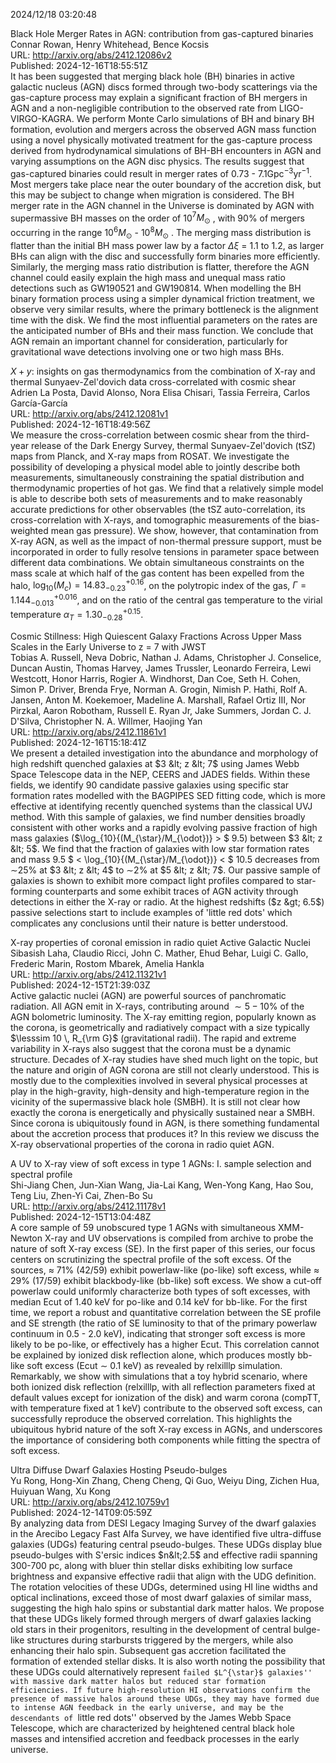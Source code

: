 2024/12/18 03:20:48  

Black Hole Merger Rates in AGN: contribution from gas-captured binaries  
Connar Rowan, Henry Whitehead, Bence Kocsis  
URL: http://arxiv.org/abs/2412.12086v2  
Published: 2024-12-16T18:55:51Z  
  It has been suggested that merging black hole (BH) binaries in active galactic nucleus (AGN) discs formed through two-body scatterings via the gas-capture process may explain a significant fraction of BH mergers in AGN and a non-negligible contribution to the observed rate from LIGO-VIRGO-KAGRA. We perform Monte Carlo simulations of BH and binary BH formation, evolution and mergers across the observed AGN mass function using a novel physically motivated treatment for the gas-capture process derived from hydrodynamical simulations of BH-BH encounters in AGN and varying assumptions on the AGN disc physics. The results suggest that gas-captured binaries could result in merger rates of 0.73 - 7.1Gpc$^{-3}$yr$^{-1}$. Most mergers take place near the outer boundary of the accretion disk, but this may be subject to change when migration is considered. The BH merger rate in the AGN channel in the Universe is dominated by AGN with supermassive BH masses on the order of 10$^{7} M_\odot$ , with 90% of mergers occurring in the range 10$^{6} M_\odot$ - 10$^{8} M_\odot$ . The merging mass distribution is flatter than the initial BH mass power law by a factor $\Delta \xi$ = 1.1 to 1.2, as larger BHs can align with the disc and successfully form binaries more efficiently. Similarly, the merging mass ratio distribution is flatter, therefore the AGN channel could easily explain the high mass and unequal mass ratio detections such as GW190521 and GW190814. When modelling the BH binary formation process using a simpler dynamical friction treatment, we observe very similar results, where the primary bottleneck is the alignment time with the disk. We find the most influential parameters on the rates are the anticipated number of BHs and their mass function. We conclude that AGN remain an important channel for consideration, particularly for gravitational wave detections involving one or two high mass BHs.   

$X+y$: insights on gas thermodynamics from the combination of X-ray and
  thermal Sunyaev-Zel'dovich data cross-correlated with cosmic shear  
Adrien La Posta, David Alonso, Nora Elisa Chisari, Tassia Ferreira, Carlos García-García  
URL: http://arxiv.org/abs/2412.12081v1  
Published: 2024-12-16T18:49:56Z  
  We measure the cross-correlation between cosmic shear from the third-year release of the Dark Energy Survey, thermal Sunyaev-Zel'dovich (tSZ) maps from Planck, and X-ray maps from ROSAT. We investigate the possibility of developing a physical model able to jointly describe both measurements, simultaneously constraining the spatial distribution and thermodynamic properties of hot gas. We find that a relatively simple model is able to describe both sets of measurements and to make reasonably accurate predictions for other observables (the tSZ auto-correlation, its cross-correlation with X-rays, and tomographic measurements of the bias-weighted mean gas pressure). We show, however, that contamination from X-ray AGN, as well as the impact of non-thermal pressure support, must be incorporated in order to fully resolve tensions in parameter space between different data combinations. We obtain simultaneous constraints on the mass scale at which half of the gas content has been expelled from the halo, $\mathrm{log}_{10}(M_c)=14.83^{+0.16}_{-0.23}$, on the polytropic index of the gas, $\Gamma=1.144^{+0.016}_{-0.013}$, and on the ratio of the central gas temperature to the virial temperature $\alpha_T=1.30^{+0.15}_{-0.28}$.   

Cosmic Stillness: High Quiescent Galaxy Fractions Across Upper Mass
  Scales in the Early Universe to z = 7 with JWST  
Tobias A. Russell, Neva Dobric, Nathan J. Adams, Christopher J. Conselice, Duncan Austin, Thomas Harvey, James Trussler, Leonardo Ferreira, Lewi Westcott, Honor Harris, Rogier A. Windhorst, Dan Coe, Seth H. Cohen, Simon P. Driver, Brenda Frye, Norman A. Grogin, Nimish P. Hathi, Rolf A. Jansen, Anton M. Koekemoer, Madeline A. Marshall, Rafael Ortiz III, Nor Pirzkal, Aaron Robotham, Russell E. Ryan Jr, Jake Summers, Jordan C. J. D'Silva, Christopher N. A. Willmer, Haojing Yan  
URL: http://arxiv.org/abs/2412.11861v1  
Published: 2024-12-16T15:18:41Z  
  We present a detailed investigation into the abundance and morphology of high redshift quenched galaxies at $3 &lt; z &lt; 7$ using James Webb Space Telescope data in the NEP, CEERS and JADES fields. Within these fields, we identify 90 candidate passive galaxies using specific star formation rates modelled with the BAGPIPES SED fitting code, which is more effective at identifying recently quenched systems than the classical UVJ method. With this sample of galaxies, we find number densities broadly consistent with other works and a rapidly evolving passive fraction of high mass galaxies ($\log_{10}{(M_{\star}/M_{\odot})} &gt; $ 9.5) between $3 &lt; z &lt; 5$. We find that the fraction of galaxies with low star formation rates and mass 9.5 $ &lt; \log_{10}{(M_{\star}/M_{\odot})} &lt; $ 10.5 decreases from $\sim$25% at $3 &lt; z &lt; 4$ to $\sim$2% at $5 &lt; z &lt; 7$. Our passive sample of galaxies is shown to exhibit more compact light profiles compared to star-forming counterparts and some exhibit traces of AGN activity through detections in either the X-ray or radio. At the highest redshifts ($z &gt; 6.5$) passive selections start to include examples of 'little red dots' which complicates any conclusions until their nature is better understood.   

X-ray properties of coronal emission in radio quiet Active Galactic
  Nuclei  
Sibasish Laha, Claudio Ricci, John C. Mather, Ehud Behar, Luigi C. Gallo, Frederic Marin, Rostom Mbarek, Amelia Hankla  
URL: http://arxiv.org/abs/2412.11321v1  
Published: 2024-12-15T21:39:03Z  
  Active galactic nuclei (AGN) are powerful sources of panchromatic radiation. All AGN emit in X-rays, contributing around $\sim 5-10\%$ of the AGN bolometric luminosity. The X-ray emitting region, popularly known as the corona, is geometrically and radiatively compact with a size typically $\lesssim 10 \, R_{\rm G}$ (gravitational radii). The rapid and extreme variability in X-rays also suggest that the corona must be a dynamic structure. Decades of X-ray studies have shed much light on the topic, but the nature and origin of AGN corona are still not clearly understood. This is mostly due to the complexities involved in several physical processes at play in the high-gravity, high-density and high-temperature region in the vicinity of the supermassive black hole (SMBH). It is still not clear how exactly the corona is energetically and physically sustained near a SMBH. Since corona is ubiquitously found in AGN, is there something fundamental about the accretion process that produces it? In this review we discuss the X-ray observational properties of the corona in radio quiet AGN.   

A UV to X-ray view of soft excess in type 1 AGNs: I. sample selection
  and spectral profile  
Shi-Jiang Chen, Jun-Xian Wang, Jia-Lai Kang, Wen-Yong Kang, Hao Sou, Teng Liu, Zhen-Yi Cai, Zhen-Bo Su  
URL: http://arxiv.org/abs/2412.11178v1  
Published: 2024-12-15T13:04:48Z  
  A core sample of 59 unobscured type 1 AGNs with simultaneous XMM-Newton X-ray and UV observations is compiled from archive to probe the nature of soft X-ray excess (SE). In the first paper of this series, our focus centers on scrutinizing the spectral profile of the soft excess. Of the sources, $\approx$ 71% (42/59) exhibit powerlaw-like (po-like) soft excess, while $\approx$ 29% (17/59) exhibit blackbody-like (bb-like) soft excess. We show a cut-off powerlaw could uniformly characterize both types of soft excesses, with median Ecut of 1.40 keV for po-like and 0.14 keV for bb-like. For the first time, we report a robust and quantitative correlation between the SE profile and SE strength (the ratio of SE luminosity to that of the primary powerlaw continuum in 0.5 - 2.0 keV), indicating that stronger soft excess is more likely to be po-like, or effectively has a higher Ecut. This correlation cannot be explained by ionized disk reflection alone, which produces mostly bb-like soft excess (Ecut $\sim$ 0.1 keV) as revealed by relxilllp simulation. Remarkably, we show with simulations that a toy hybrid scenario, where both ionized disk reflection (relxilllp, with all reflection parameters fixed at default values except for ionization of the disk) and warm corona (compTT, with temperature fixed at 1 keV) contribute to the observed soft excess, can successfully reproduce the observed correlation. This highlights the ubiquitous hybrid nature of the soft X-ray excess in AGNs, and underscores the importance of considering both components while fitting the spectra of soft excess.   

Ultra Diffuse Dwarf Galaxies Hosting Pseudo-bulges  
Yu Rong, Hong-Xin Zhang, Cheng Cheng, Qi Guo, Weiyu Ding, Zichen Hua, Huiyuan Wang, Xu Kong  
URL: http://arxiv.org/abs/2412.10759v1  
Published: 2024-12-14T09:05:59Z  
  By analyzing data from DESI Legacy Imaging Survey of the dwarf galaxies in the Arecibo Legacy Fast Alfa Survey, we have identified five ultra-diffuse galaxies (UDGs) featuring central pseudo-bulges. These UDGs display blue pseudo-bulges with S\'ersic indices $n&lt;2.5$ and effective radii spanning 300-700 pc, along with bluer thin stellar disks exhibiting low surface brightness and expansive effective radii that align with the UDG definition. The rotation velocities of these UDGs, determined using HI line widths and optical inclinations, exceed those of most dwarf galaxies of similar mass, suggesting the high halo spins or substantial dark matter halos. We propose that these UDGs likely formed through mergers of dwarf galaxies lacking old stars in their progenitors, resulting in the development of central bulge-like structures during starbursts triggered by the mergers, while also enhancing their halo spin. Subsequent gas accretion facilitated the formation of extended stellar disks. It is also worth noting the possibility that these UDGs could alternatively represent ``failed $L^{\star}$ galaxies'' with massive dark matter halos but reduced star formation efficiencies. If future high-resolution HI observations confirm the presence of massive halos around these UDGs, they may have formed due to intense AGN feedback in the early universe, and may be the descendants of ``little red dots'' observed by the James Webb Space Telescope, which are characterized by heightened central black hole masses and intensified accretion and feedback processes in the early universe.   

